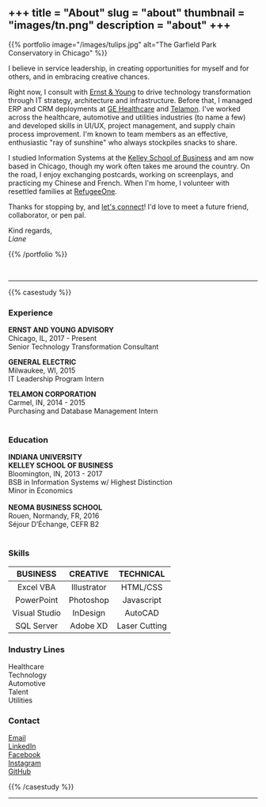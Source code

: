 +++
title = "About"
slug = "about"
thumbnail = "images/tn.png"
description = "about"
+++
---------------------------

{{% portfolio image="/images/tulips.jpg" alt="The Garfield Park Conservatory in Chicago" %}}

I believe in service leadership, in creating opportunities for myself and for others, and in embracing creative chances. 

Right now, I consult with [Ernst & Young](https://www.ey.com/) to drive technology transformation through IT strategy, architecture and infrastructure. Before that, I managed ERP and CRM deployments at [GE Healthcare](https://www.gehealthcare.com/en) and [Telamon](https://www.telamon.com/). I've worked across the healthcare, automotive and utilities industries (to name a few) and developed skills in UI/UX, project management, and supply chain process improvement. I'm known to team members as an effective, enthusiastic "ray of sunshine" who always stockpiles snacks to share.

I studied Information Systems at the [Kelley School of Business](https://www.kelley.iu.edu/) and am now based in Chicago, though my work often takes me around the country. On the road, I enjoy exchanging postcards, working on screenplays, and practicing my Chinese and French. When I'm home, I volunteer with resettled families at [RefugeeOne](http://www.refugeeone.org).

Thanks for stopping by, and [let's connect](mailto:liane.yue@gmail.com?subject:Hello!)! I'd love to meet a future friend, collaborator, or pen pal. 

Kind regards,<br>
*Liane*

{{% /portfolio %}}

<br>

---------------------------
{{% casestudy %}}
<div class="begin-examples"></div>

### Experience
__ERNST AND YOUNG ADVISORY__<br>
Chicago, IL, 2017 - Present<br>
Senior Technology Transformation Consultant<br>

__GENERAL ELECTRIC__<br>
Milwaukee, WI, 2015<br>
IT Leadership Program Intern<br>

__TELAMON CORPORATION__<br>
Carmel, IN, 2014 - 2015<br>
Purchasing and Database Management Intern<br><br>

### Education
__INDIANA UNIVERSITY__<br>
__KELLEY SCHOOL OF BUSINESS__<br>
Bloomington, IN, 2013 - 2017<br>
BSB in Information Systems w/ Highest Distinction<br>
Minor in Economics<br><br>
__NEOMA BUSINESS SCHOOL__<br>
Rouen, Normandy, FR, 2016<br>
Séjour D’Échange, CEFR B2 <br><br>

### Skills
| BUSINESS      | CREATIVE      | TECHNICAL
| :---:         | :---:         | :---:
| Excel VBA     | Illustrator   | HTML/CSS
| PowerPoint    | Photoshop     | Javascript
| Visual Studio | InDesign      | AutoCAD
| SQL Server    | Adobe XD      | Laser Cutting


### Industry Lines
Healthcare<br>
Technology<br>
Automotive<br>
Talent<br>
Utilities<br>

### Contact
[Email](mailto:liane.yue@gmail.com?subject:Hello!)<br>
[LinkedIn](http://www.linkedin.com/in/lianeyue)<br>
[Facebook](http://www.facebook.com/lianeyue)<br>
[Instagram](http://www.instagram.com/lianeyue)<br>
[GitHub](https://github.com/lianeyue)<br>

<div class="end-examples"></div>
{{% /casestudy %}}

---------------------------